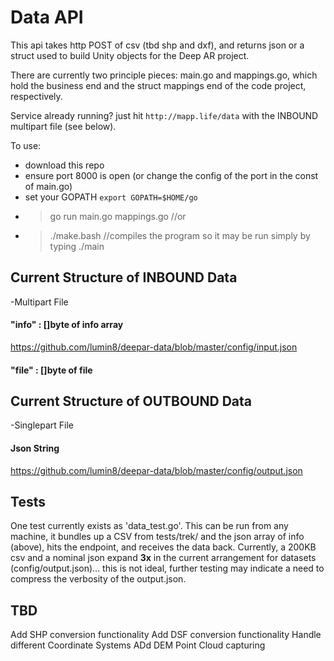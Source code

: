 # Data API

This api takes http POST of csv (tbd shp and dxf), and returns json or a struct used to build Unity objects for the Deep AR project.

There are currently two principle pieces: main.go and mappings.go, which hold the business end and the struct mappings end of the code project, respectively.

Service already running?  just hit `http://mapp.life/data` with the INBOUND multipart file (see below).

To use:
- download this repo
- ensure port 8000 is open (or change the config of the port in the const of main.go)
- set your GOPATH  `export GOPATH=$HOME/go`
- > go run main.go mappings.go  //or
- > ./make.bash  //compiles the program so it may be run simply by typing ./main

## Current Structure of INBOUND Data
-Multipart File

#### "info" : []byte of info array
https://github.com/lumin8/deepar-data/blob/master/config/input.json

#### "file" : []byte of file


## Current Structure of OUTBOUND Data
-Singlepart File

#### Json String
https://github.com/lumin8/deepar-data/blob/master/config/output.json


## Tests
One test currently exists as 'data_test.go'.  This can be run from any machine, it bundles up a CSV from tests/trek/ and the json array of info (above), hits the endpoint, and receives the data back.  Currently, a 200KB csv and a nominal json expand **3x** in the current arrangement for datasets (config/output.json)... this is not ideal, further testing may indicate a need to compress the verbosity of the output.json.

## TBD
Add SHP conversion functionality
Add DSF conversion functionality
Handle different Coordinate Systems
ADd DEM Point Cloud capturing
